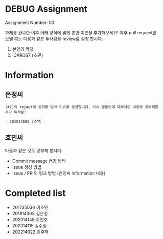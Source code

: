 # DEBUG Assignment
Assignment Number: 00

 과제를 완수한 이후 아래 양식에 맞게 본인 이름을 추가해보세요! 이후 pull request를 보낼 때는 다음과 같은 두사람을 review로 설정 합시다.

1. 본인의 짝꿍
2. iCAROS7 (호민)

# Information
## 은정씨
```
[#2]의 rejact에 상처를 받아 이슈를 생성합니다. 이슈 템플릿에 대해서도 나중에 공부해봅시다 여러분!

- 201814003 김은정 -
```

## 호민씨
다음과 같은 것도 공부해 봅시다.

- Commit message 변경 방법
- Issue 생성 방법
- Issue / PR 의 링크 방법 (은정씨 Information 내용)

# Completed list
- 201735030 이호민
- 201814003 김은정
- 202014149 주진호
- 202014115 김수정
- 202214022 김주하

